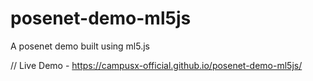 # posenet-demo-ml5js
A posenet demo built using ml5.js

// Live Demo - https://campusx-official.github.io/posenet-demo-ml5js/
